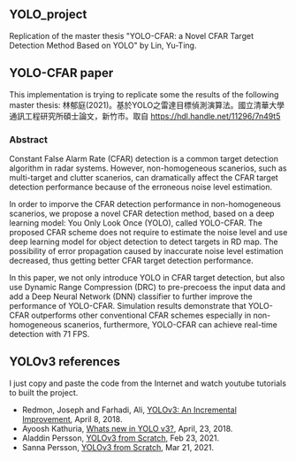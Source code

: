 ## YOLO_project
Replication of the master thesis "YOLO-CFAR: a Novel CFAR Target Detection Method Based on YOLO" by Lin, Yu-Ting.

## YOLO-CFAR paper
This implementation is trying to replicate some the results of the following master thesis: 
林郁庭(2021)。基於YOLO之雷達目標偵測演算法。國立清華大學通訊工程研究所碩士論文，新竹市。取自 https://hdl.handle.net/11296/7n49t5 

### Abstract
Constant False Alarm Rate (CFAR) detection is a common target detection algorithm in radar systems. However, non-homogeneous scanerios, such as 
multi-target and clutter scanerios, can dramatically affect the CFAR target detection performance because of the erroneous noise level estimation. 

In order to imporve the CFAR detection performance in non-homogeneous scanerios, we propose a novel CFAR detection method, based on a deep learning 
model: You Only Look Once (YOLO), called YOLO-CFAR. The proposed CFAR scheme does not require to estimate the noise level and use deep learning model 
for object detection to detect targets in RD map. The possibility of error propagation caused by inaccurate noise level estimation decreased, thus 
getting better CFAR target detection performance.

In this paper, we not only introduce YOLO in CFAR target detection, but also use Dynamic Range Compression (DRC) to pre-precoess the input data and add
a Deep Neural Network (DNN) classifier to further improve the performance of YOLO-CFAR. Simulation results demonstrate that YOLO-CFAR outperforms other 
conventional CFAR schemes especially in non-homogeneous scanerios, furthermore, YOLO-CFAR can achieve real-time detection with 71 FPS.

## YOLOv3 references
I just copy and paste the code from the Internet and watch youtube tutorials to built the project.
- Redmon, Joseph and Farhadi, Ali, [YOLOv3: An Incremental Improvement](https://doi.org/10.48550/arXiv.1804.02767), April 8, 2018. 
- Ayoosh Kathuria, [Whats new in YOLO v3?](https://towardsdatascience.com/yolo-v3-object-detection-53fb7d3bfe6b), April, 23, 2018. 
- Aladdin Persson, [YOLOv3 from Scratch](https://www.youtube.com/watch?v=Grir6TZbc1M), Feb 23, 2021. 
- Sanna Persson, [YOLOv3 from Scratch](https://sannaperzon.medium.com/yolov3-implementation-with-training-setup-from-scratch-30ecb9751cb0), Mar 21, 2021. 
